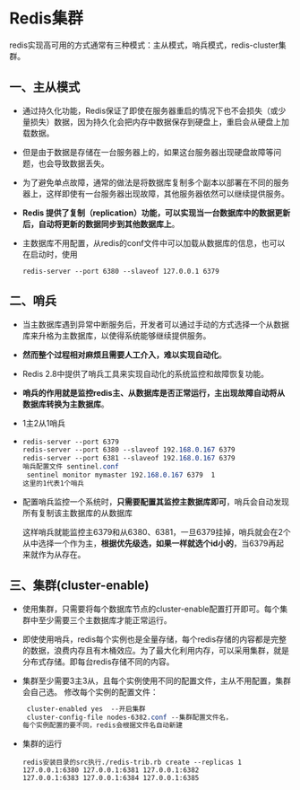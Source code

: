 # Redis集群

redis实现高可用的方式通常有三种模式：主从模式，哨兵模式，redis-cluster集群。

## 一、主从模式

* 通过持久化功能，Redis保证了即使在服务器重启的情况下也不会损失（或少量损失）数据，因为持久化会把内存中数据保存到硬盘上，重启会从硬盘上加载数据。

* 但是由于数据是存储在一台服务器上的，如果这台服务器出现硬盘故障等问题，也会导致数据丢失。

* 为了避免单点故障，通常的做法是将数据库复制多个副本以部署在不同的服务器上，这样即使有一台服务器出现故障，其他服务器依然可以继续提供服务。

* **Redis 提供了复制（replication）功能，可以实现当一台数据库中的数据更新后，自动将更新的数据同步到其他数据库上**。

* 主数据库不用配置，从redis的conf文件中可以加载从数据库的信息，也可以在启动时，使用 

  ```
  redis-server --port 6380 --slaveof 127.0.0.1 6379
  ```

## 二、哨兵

* 当主数据库遇到异常中断服务后，开发者可以通过手动的方式选择一个从数据库来升格为主数据库，以使得系统能够继续提供服务。
* **然而整个过程相对麻烦且需要人工介入，难以实现自动化**。
* Redis 2.8中提供了哨兵工具来实现自动化的系统监控和故障恢复功能。
*  **哨兵的作用就是监控redis主、从数据库是否正常运行，主出现故障自动将从数据库转换为主数据库**。

* 1主2从1哨兵

* ```css
  redis-server --port 6379 
  redis-server --port 6380 --slaveof 192.168.0.167 6379 
  redis-server --port 6381 --slaveof 192.168.0.167 6379
  哨兵配置文件 sentinel.conf 
   sentinel monitor mymaster 192.168.0.167 6379  1
  这里的1代表1个哨兵
  ```

* 配置哨兵监控一个系统时，**只需要配置其监控主数据库即可**，哨兵会自动发现所有复制该主数据库的从数据库

  这样哨兵就能监控主6379和从6380、6381，一旦6379挂掉，哨兵就会在2个从中选择一个作为主，**根据优先级选，如果一样就选个id小的**，当6379再起来就作为从存在。

## 三、集群(cluster-enable)

* 使用集群，只需要将每个数据库节点的cluster-enable配置打开即可。每个集群中至少需要三个主数据库才能正常运行。

* 即使使用哨兵，redis每个实例也是全量存储，每个redis存储的内容都是完整的数据，浪费内存且有木桶效应。为了最大化利用内存，可以采用集群，就是分布式存储。即每台redis存储不同的内容。

* 集群至少需要3主3从，且每个实例使用不同的配置文件，主从不用配置，集群会自己选。
   修改每个实例的配置文件：

  ```css
   cluster-enabled yes  --开启集群
   cluster-config-file nodes-6382.conf --集群配置文件名，
  每个实例配置的要不同，redis会根据文件名自动新建
  ```

* 集群的运行

  ```undefined
  redis安装目录的src执行./redis-trib.rb create --replicas 1 
  127.0.0.1:6380 127.0.0.1:6381 127.0.0.1:6382 
  127.0.0.1:6383 127.0.0.1:6384 127.0.0.1:6385
  ```